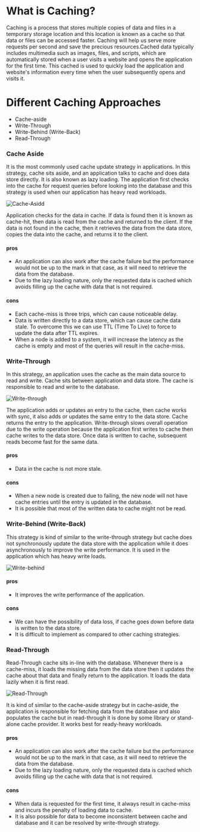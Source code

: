 # What is Caching?

<p> Caching is a process that stores multiple copies of data and files in a temporary storage location and this location is known as a cache so that data or files can be accessed faster. Caching will help us serve more requests per second and save the precious resources.Cached data typically includes multimedia such as images, files, and scripts, which are automatically stored when a user visits a website and opens the application for the first time. This cached is used to quickly load the application and website's information every time when the user subsequently opens and visits it. </p>


# Different Caching Approaches

* Cache-aside
* Write-Through
* Write-Behind (Write-Back)
* Read-Through



### Cache Aside
<p> It is the most commonly used cache update strategy in applications. In this strategy, cache sits aside, and an application talks to cache and does data store directly. It is also known as lazy loading. The application first checks into the cache for request queries before looking into the database and this strategy is used when our application has heavy read workloads. 
</p>

![Cache-Asidd](https://codeahoy.com/img/cache-aside.png)

<p>Application checks for the data in cache. If data is found then it is known as cache-hit, then data is read from the cache and returned to the client. If the data is not found in the cache, then it retrieves the data from the data store, copies the data into the cache, and returns it to the client.</p>

#### pros
* An application can also work after the cache failure but the performance would not be up to the mark in that case, as it will need to retrieve the data from the database.
* Due to the lazy loading nature, only the requested data is cached which avoids filling up the cache with data that is not required.

#### cons
* Each cache-miss is three trips, which can cause noticeable delay.
* Data is written directly to a data store, which can cause cache data stale. To overcome this we can use TTL (Time To Live) to force to update the data after TTL expires.
* When a node is added to a system, it will increase the latency as the cache is empty and most of the queries will result in the cache-miss.


### Write-Through
<p>In this strategy, an application uses the cache as the main data source to read and write. Cache sits between application and data store. The cache is responsible to read and write to the database.
</p>

![Write-through](https://codeahoy.com/img/write-through.png)

<p> The application adds or updates an entry to the cache, then cache works with sync, it also adds or updates the same entry to the data store. Cache returns the entry to the application. Write-through slows overall operation due to the write operation because the application first writes to cache then cache writes to the data store. Once data is written to cache, subsequent reads become fast for the same data.
</p>


#### pros
* Data in the cache is not more stale.

#### cons
* When a new node is created due to failing, the new node will not have cache entries until the entry is updated in the database.
* It is possible that most of the written data to cache might not be read.

### Write-Behind (Write-Back)
<p>This strategy is kind of similar to the write-through strategy but cache does not synchronously update the data store with the application while it does asynchronously to improve the write performance. It is used in the application which has heavy write loads.
</p>

![Write-behind](https://codeahoy.com/img/write-back.png)

#### pros
* It improves the write performance of the application.

#### cons
* We can have the possibility of data loss, if cache goes down before data is written to the data store.
* It is difficult to implement as compared to other caching strategies.  

### Read-Through
<p>Read-Through cache sits in-line with the database. Whenever there is a cache-miss, it loads the missing data from the data store then it updates the cache about that data and finally return to the application. It loads the data lazily when it is first read.
</p>

![Read-Through](https://codeahoy.com/img/read-through.png)

<p>It is kind of similar to the cache-aside strategy but in cache-aside, the application is responsible for fetching data from the database and also populates the cache but in read-through it is done by some library or stand-alone cache provider. It works best for ready-heavy workloads.</p>

#### pros
* An application can also work after the cache failure but the performance would not be up to the mark in that case, as it will need to retrieve the data from the database.
* Due to the lazy loading nature, only the requested data is cached which avoids filling up the cache with data that is not required.

#### cons
* When data is requested for the first time, it always result in cache-miss and incurs the penalty of loading data to cache.
* It is also possible for data to become inconsistent between cache and database and it can be resolved by write-through strategy.